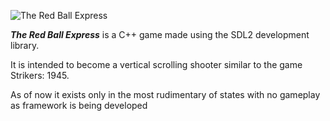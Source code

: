![The Red Ball Express](https://github.com/jarydpeters/VertScroller/blob/main/assets/sprites/menuLogo.png)

_**The Red Ball Express**_ is a C++ game made using the SDL2 development library.

It is intended to become a vertical scrolling shooter similar to the game Strikers: 1945.

As of now it exists only in the most rudimentary of states with no gameplay as framework is being developed
